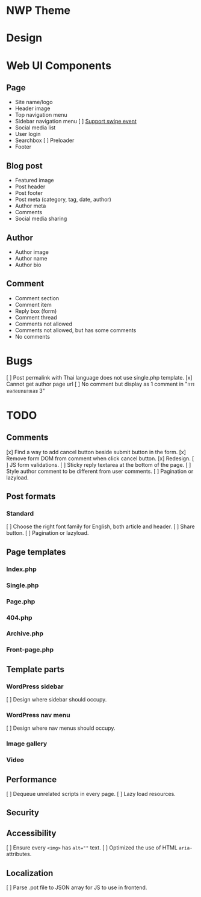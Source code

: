 # NWP Theme
# Design

# Web UI Components
## Page
* Site name/logo
* Header image
* Top navigation menu
* Sidebar navigation menu
  [ ] [Support swipe event](https://stackoverflow.com/questions/2264072/detect-a-finger-swipe-through-javascript-on-the-iphone-and-android)
* Social media list
* User login
* Searchbox
  [ ] Preloader
* Footer

## Blog post
* Featured image
* Post header
* Post footer
* Post meta (category, tag, date, author)
* Author meta
* Comments
* Social media sharing

## Author
* Author image
* Author name
* Author bio

## Comment
* Comment section
* Comment item
* Reply box (form)
* Comment thread
* Comments not allowed
* Comments not allowed, but has some comments
* No comments

# Bugs
[ ] Post permalink with Thai language does not use single.php template.
[x] Cannot get author page url
[ ] No comment but display as 1 comment in "การทดสอบหมายเลข 3"

# TODO
## Comments
[x] Find a way to add cancel button beside submit button in the form.
[x] Remove form DOM from comment when click cancel button.
[x] Redesign.
[ ] JS form validations.
[ ] Sticky reply textarea at the bottom of the page.
[ ] Style author comment to be different from user comments.
[ ] Pagination or lazyload.

## Post formats
### Standard
[ ] Choose the right font family for English, both article and header.
[ ] Share button.
[ ] Pagination or lazyload.

## Page templates
### Index.php

### Single.php

### Page.php

### 404.php

### Archive.php

### Front-page.php

## Template parts
### WordPress sidebar
[ ] Design where sidebar should occupy.

### WordPress nav menu
[ ] Design where nav menus should occupy.

### Image gallery


### Video


## Performance
[ ] Dequeue unrelated scripts in every page.
[ ] Lazy load resources.

## Security


## Accessibility
[ ] Ensure every `<img>` has `alt=""` text.
[ ] Optimized the use of HTML `aria-` attributes.

## Localization
[ ] Parse .pot file to JSON array for JS to use in frontend.